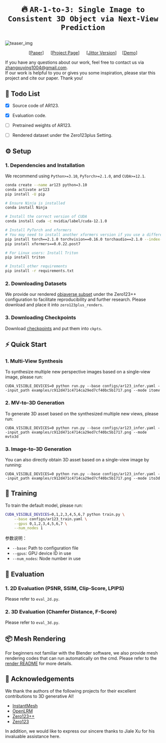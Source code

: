 # <p align=center> :fire: `AR-1-to-3: Single Image to Consistent 3D Object via Next-View Prediction`</p>


![teaser_img](assets/teaser.png)
<div align="center">
  
  [[Paper](https://arxiv.org/pdf/2503.12929)] &emsp; [[Project Page](https://zhangxuying1004.github.io/projects/AR123/)] &emsp;  [[Jittor Version]()]&emsp; [[Demo]()]   <br>

</div>

If you have any questions about our work, feel free to contact us via zhangxuying1004@gmail.com.  
If our work is helpful to you or gives you some inspiration, please star this project and cite our paper. Thank you!


## 🚩 Todo List
- [x] Source code of AR123.
- [x] Evaluation code.
- [ ] Pretrained weights of AR123.
- [ ] Rendered dataset under the Zero123plus Setting.


## ⚙️ Setup
### 1. Dependencies and Installation
We recommend using `Python>=3.10`, `PyTorch>=2.1.0`, and `CUDA>=12.1`.
```bash
conda create --name ar123 python=3.10
conda activate ar123
pip install -U pip

# Ensure Ninja is installed
conda install Ninja

# Install the correct version of CUDA
conda install cuda -c nvidia/label/cuda-12.1.0

# Install PyTorch and xformers
# You may need to install another xformers version if you use a different PyTorch version
pip install torch==2.1.0 torchvision==0.16.0 torchaudio==2.1.0 --index-url https://download.pytorch.org/whl/cu121
pip install xformers==0.0.22.post7

# For Linux users: Install Triton 
pip install triton

# Install other requirements
pip install -r requirements.txt
```
### 2. Downloading Datasets
We provide our rendered [objaverse subset]() under the Zero123++ configuration to facilitate reproducibility and further research.
Please download and place it into `zero123plus_renders`.


### 3. Downloading Checkpoints
Download [checkpoints]() and put them into `ckpts`.


## ⚡ Quick Start

### 1. Multi-View Synthesis
To synthesize multiple new perspective images based on a single-view image, please run:
``` 
CUDA_VISIBLE_DEVICES=0 python run.py --base configs/ar123_infer.yaml --input_path examples/c912d471c4714ca29ed7cf40bc5b1717.png --mode itomv
```

### 2. MV-to-3D Generation 
To generate 3D asset based on the synthesized multiple new views, please run:
``` 
CUDA_VISIBLE_DEVICES=0 python run.py --base configs/ar123_infer.yaml --input_path examples/c912d471c4714ca29ed7cf40bc5b1717.png --mode mvto3d
```

### 3. Image-to-3D Generation
You can also directly obtain 3D asset based on a single-view image by running:
``` 
CUDA_VISIBLE_DEVICES=0 python run.py --base configs/ar123_infer.yaml --input_path examples/c912d471c4714ca29ed7cf40bc5b1717.png --mode ito3d
```


## 🚀 Training

To train the default model, please run:
```bash
CUDA_VISIBLE_DEVICES=0,1,2,3,4,5,6,7 python train.py \
    --base configs/ar123_train.yaml \
    --gpus 0,1,2,3,4,5,6,7 \
    --num_nodes 1
```

参数说明：
- `--base`: Path to configuration file
- `--gpus`: GPU device ID in use
- `--num_nodes`: Node number in use


## 🤖 Evaluation
### 1. 2D Evaluation (PSNR, SSIM, Clip-Score, LPIPS)
Please refer to `eval_2d.py`.

### 2. 3D Evaluation (Chamfer Distance, F-Score)
Please refer to `eval_3d.py`.


## 📦 Mesh Rendering
For beginners not familiar with the Blender software, we also provide mesh rendering codes that can run automatically on the cmd.
Please refer to the [render README](render/RENDER.md) for more details.



## 🤗 Acknowledgements

We thank the authors of the following projects for their excellent contributions to 3D generative AI!

- [InstantMesh](https://github.com/TencentARC/InstantMesh)
- [OpenLRM](https://github.com/3DTopia/OpenLRM)
- [Zero123++](https://github.com/SUDO-AI-3D/zero123plus)
- [Zero123](https://github.com/cvlab-columbia/zero123)

In addition, we would like to express our sincere thanks to Jiale Xu for his invaluable assistance here.
